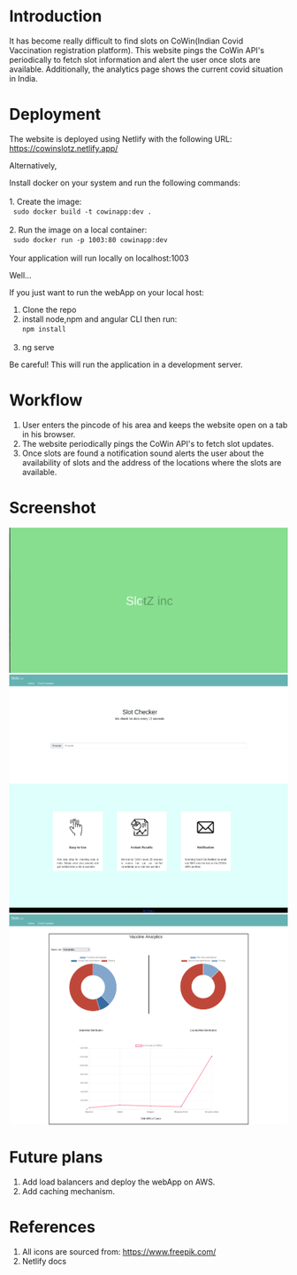 # Introduction

It has become really difficult to find slots on CoWin(Indian Covid Vaccination registration platform). This website pings the CoWin API's periodically to fetch slot information and alert the user once slots are available. Additionally, the analytics page shows the current covid situation in India.

# Deployment

The website is deployed using Netlify with the following URL: https://cowinslotz.netlify.app/  
  
Alternatively,   

Install docker on your system and run the following commands:
    <br>
    <br>
    1. Create the image:  
      `  sudo docker build -t cowinapp:dev . `  
    <br>
    2. Run the image on a local container:  
`  sudo docker run -p 1003:80 cowinapp:dev `  
    <br>
Your application will run locally on localhost:1003  

Well...

If you just want to run the webApp on your local host:  
1. Clone the repo  
2. install node,npm and angular CLI then run:  
   ` npm install `  
   <br>
3. ng serve  

Be careful! This will run the application in a development server.  

# Workflow

1. User enters the pincode of his area and keeps the website open on a tab in his browser.
2. The website periodically pings the CoWin API's to fetch slot updates.
3. Once slots are found a notification sound alerts the user about the availability of slots and the address of the locations where the slots are available.

# Screenshot
![alt text](./src/assets/images/splashScreen.png)  
![alt text](./src/assets/images/homePage.png)  
![alt text](./src/assets/images/analyticsPage.png)  


# Future plans  

1. Add load balancers and deploy the webApp on AWS.
2. Add caching mechanism.

# References

1. All icons are sourced from: https://www.freepik.com/
2. Netlify docs
